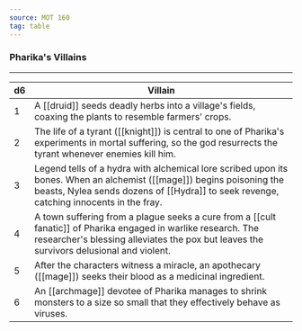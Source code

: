```yaml
---
source: MOT 160
tag: table
---
```


### Pharika's Villains
---
|d6|Villain|
|----|------------|
|1|A [[druid]] seeds deadly herbs into a village's fields, coaxing the plants to resemble farmers' crops.|
|2|The life of a tyrant ([[knight]]) is central to one of Pharika's experiments in mortal suffering, so the god resurrects the tyrant whenever enemies kill him.|
|3|Legend tells of a hydra with alchemical lore scribed upon its bones. When an alchemist ([[mage]]) begins poisoning the beasts, Nylea sends dozens of [[Hydra]] to seek revenge, catching innocents in the fray.|
|4|A town suffering from a plague seeks a cure from a [[cult fanatic]] of Pharika engaged in warlike research. The researcher's blessing alleviates the pox but leaves the survivors delusional and violent.|
|5|After the characters witness a miracle, an apothecary ([[mage]]) seeks their blood as a medicinal ingredient.|
|6|An [[archmage]] devotee of Pharika manages to shrink monsters to a size so small that they effectively behave as viruses.|
